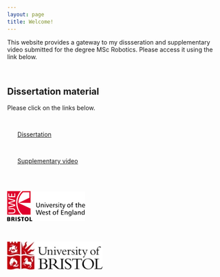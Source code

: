 ```yaml
---
layout: page
title: Welcome!
---
```


This website provides a gateway to my dissseration and supplementary video submitted for the degree MSc Robotics. Please access it using the link below. 



<!--Comment: Paragrpah spacing-->

<br>

<div id="resourcesPanel" class="container p-3 my-3 bg-info">
<h2>Dissertation material</h2> 
  <p>Please click on the links below. </p>
<br>
<ul class="list-group">
  <a href="https://drive.google.com/file/d/1xnUxDvSMMhp5sHwxD5t4fX0OGhOgA23-/view?usp=sharing">Dissertation</a>
</ul>
<br>
<ul class="list-group">
  <a href="https://youtu.be/kXyrZeB2AM8" target="_blank" class="list-group-item list-group-item-action">Supplementary video</a>
</ul>
</div>


<!--Comment: Paragrpah spacing-->
<br>
<br>

[![logoPicture](images/uwe_uni_logo.png)](https://courses.uwe.ac.uk/H67B1/robotics)

<br>

[![logoPicture](images/bristol_uni_logo.jpg)](http://uobwww.isys.bristol.ac.uk/study/postgraduate/2020/eng/msc-robotics/)

<br>
